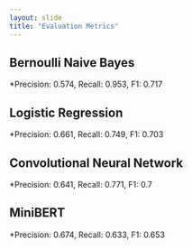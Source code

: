 ```yaml
---
layout: slide
title: "Evaluation Metrics"
---
```


## Bernoulli Naive Bayes
*Precision: 0.574, Recall: 0.953, F1: 0.717
## Logistic Regression
*Precision: 0.661, Recall: 0.749, F1:  0.703
## Convolutional Neural Network
*Precision: 0.641, Recall: 0.771, F1: 0.7
## MiniBERT
*Precision: 0.674, Recall: 0.633, F1: 0.653


